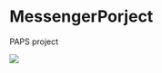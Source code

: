 # MessengerPorject
PAPS project



![](https://raw.githubusercontent.com/VorkhlikAS/MessengerProject/tree/main/MessengerPAPS/_EG/OkayegiEG.png)

